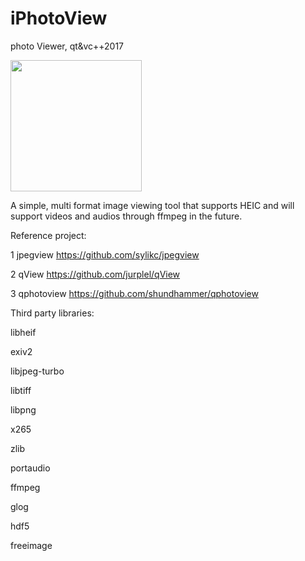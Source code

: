 # iPhotoView
photo Viewer, qt&amp;vc++2017


<img src="[github.com/sxcong/iPhotoView/blob/main/readme/22.png](https://github.com/sxcong/iPhotoView/blob/main/readme/22.png)" width="210px">

A simple, multi format image viewing tool that supports HEIC and will support videos and audios through ffmpeg in the future.

Reference project:

1 jpegview
https://github.com/sylikc/jpegview

2 qView
https://github.com/jurplel/qView

3 qphotoview
https://github.com/shundhammer/qphotoview

Third party libraries:

libheif

exiv2

libjpeg-turbo

libtiff

libpng

x265

zlib

portaudio

ffmpeg

glog

hdf5

freeimage




